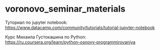 # voronovo_seminar_materials

Туториал по jupyter notebook: https://www.datacamp.com/community/tutorials/tutorial-jupyter-notebook

Курс Михаила Густокашина по Python: https://ru.coursera.org/learn/python-osnovy-programmirovaniya
